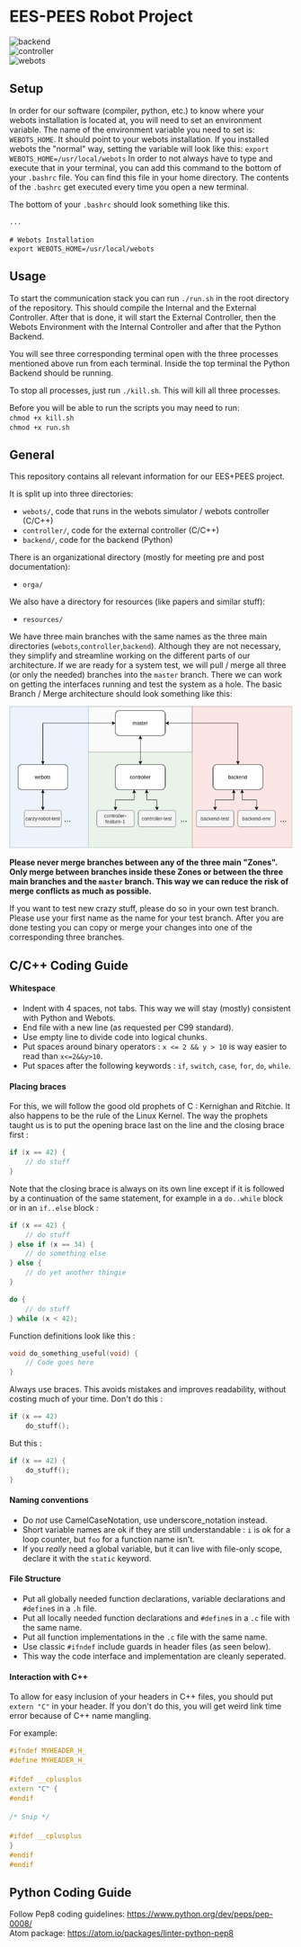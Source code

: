 # EES-PEES Robot Project

![backend](https://github.com/fabianpedd/ees-pees/workflows/backend/badge.svg)  
![controller](https://github.com/fabianpedd/ees-pees/workflows/controller/badge.svg)  
![webots](https://github.com/fabianpedd/ees-pees/workflows/webots/badge.svg)  

## Setup
In order for our software (compiler, python, etc.) to know where your webots
installation is located at, you will need to set an environment variable. The
name of the environment variable you need to set is: `WEBOTS_HOME`. It should
point to your webots installation. If you installed webots the "normal" way,
setting the variable will look like this:
`export WEBOTS_HOME=/usr/local/webots`
In order to not always have to type and execute that in your terminal,
you can add this command to the bottom of your `.bashrc` file. You can find this
file in your home directory. The contents of the `.bashrc` get executed every time
you open a new terminal.

The bottom of your `.bashrc` should look something like this.
```
...

# Webots Installation
export WEBOTS_HOME=/usr/local/webots
```

## Usage
To start the communication stack you can run `./run.sh` in the root directory of
the repository. This should compile the Internal and the External Controller.
After that is done, it will start the External Controller, then the Webots
Environment with the Internal Controller and after that the Python Backend.

You will see three corresponding terminal open with the three processes mentioned
above run from each terminal. Inside the top terminal the Python Backend should
be running.

To stop all processes, just run `./kill.sh`. This will kill all three processes.

Before you will be able to run the scripts you may need to run:  
`chmod +x kill.sh`  
`chmod +x run.sh`

## General
This repository contains all relevant information for our EES+PEES project.

It is split up into three directories:
* `webots/`, code that runs in the webots simulator / webots controller (C/C++)
* `controller/`, code for the external controller (C/C++)
* `backend/`, code for the backend (Python)

There is an organizational directory (mostly for meeting pre and post documentation):
* `orga/`

We also have a directory for resources (like papers and similar stuff):
* `resources/`

We have three main branches with the same names as the three main directories
(`webots`,`controller`,`backend`).
Although they are not necessary, they simplify and streamline working on the different
parts of our architecture. If we are ready for a system test, we will pull / merge
all three (or only the needed) branches into the `master` branch.
There we can work on getting the interfaces running and test the system as a hole.
The basic Branch / Merge architecture should look something like this:

![merge concept](resources/image/merge-concept.jpg)

**Please never merge branches between any of the three main "Zones". Only merge
between branches inside these Zones or between the three main branches and the
`master` branch. This way we can reduce the risk of merge conflicts as much as
possible.**

If you want to test new crazy stuff, please do so in your own test branch. Please use
your first name as the name for your test branch. After you are done testing you can
copy or merge your changes into one of the corresponding three branches.


## C/C++ Coding Guide

#### Whitespace
* Indent with 4 spaces, not tabs. This way we will stay (mostly) consistent with
  Python and Webots.
* End file with a new line (as requested per C99 standard).
* Use empty line to divide code into logical chunks.
* Put spaces around binary operators : `x <= 2 && y > 10` is way easier to read than `x<=2&&y>10`.
* Put spaces after the following keywords : `if`, `switch`, `case`, `for`, `do`, `while`.

#### Placing braces
For this, we will follow the good old prophets of C : Kernighan and Ritchie.
It also happens to be the rule of the Linux Kernel.
The way the prophets taught us is to put the opening brace last on the line and the closing brace first :

```cpp
if (x == 42) {
    // do stuff
}
```

Note that the closing brace is always on its own line except if it is followed by a continuation
of the same statement, for example in a `do..while` block or in an `if..else` block :

```cpp
if (x == 42) {
    // do stuff
} else if (x == 34) {
    // do something else
} else {
    // do yet another thingie
}
```

```cpp
do {
    // do stuff
} while (x < 42);
```

Function definitions look like this :

```cpp
void do_something_useful(void) {
    // Code goes here
}
```

Always use braces.
This avoids mistakes and improves readability, without costing much of your time.
Don't do this :

```cpp
if (x == 42)
    do_stuff();
```

But this :

```cpp
if (x == 42) {
    do_stuff();
}
```

#### Naming conventions
* Do *not* use CamelCaseNotation, use underscore_notation instead.
* Short variable names are ok if they are still understandable : `i` is ok for a loop counter, but `foo` for a function name isn't.
* If you *really* need a global variable, but it can live with file-only scope, declare it with the `static` keyword.

#### File Structure
* Put all globally needed function declarations, variable declarations and `#define`s in a `.h` file.
* Put all locally needed function declarations and `#define`s in a `.c` file with the same name.
* Put all function implementations in the `.c` file with the same name.  
* Use classic `#ifndef` include guards in header files (as seen below).
* This way the code interface and implementation are cleanly seperated.

#### Interaction with C++
To allow for easy inclusion of your headers in C++ files, you should put `extern "C"` in your header.
If you don't do this, you will get weird link time error because of C++ name mangling.

For example:
```cpp
#ifndef MYHEADER_H_
#define MYHEADER_H_

#ifdef __cplusplus
extern "C" {
#endif

/* Snip */

#ifdef __cplusplus
}
#endif
#endif
```

## Python Coding Guide
Follow Pep8 coding guidelines: https://www.python.org/dev/peps/pep-0008/ <br>
Atom package: https://atom.io/packages/linter-python-pep8
